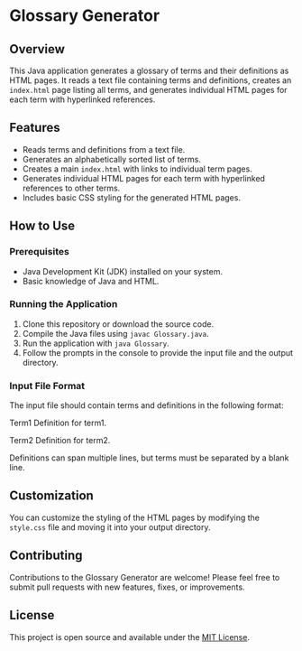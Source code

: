 # Glossary Generator

## Overview

This Java application generates a glossary of terms and their definitions as HTML pages. It reads a text file containing terms and definitions, creates an `index.html` page listing all terms, and generates individual HTML pages for each term with hyperlinked references.

## Features

- Reads terms and definitions from a text file.
- Generates an alphabetically sorted list of terms.
- Creates a main `index.html` with links to individual term pages.
- Generates individual HTML pages for each term with hyperlinked references to other terms.
- Includes basic CSS styling for the generated HTML pages.

## How to Use

### Prerequisites

- Java Development Kit (JDK) installed on your system.
- Basic knowledge of Java and HTML.

### Running the Application

1. Clone this repository or download the source code.
2. Compile the Java files using `javac Glossary.java`.
3. Run the application with `java Glossary`.
4. Follow the prompts in the console to provide the input file and the output directory.

### Input File Format

The input file should contain terms and definitions in the following format:

Term1
Definition for term1.

Term2
Definition for term2.


Definitions can span multiple lines, but terms must be separated by a blank line.

## Customization

You can customize the styling of the HTML pages by modifying the `style.css` file and moving it into your output directory.

## Contributing

Contributions to the Glossary Generator are welcome! Please feel free to submit pull requests with new features, fixes, or improvements.

## License

This project is open source and available under the [MIT License](LICENSE).
